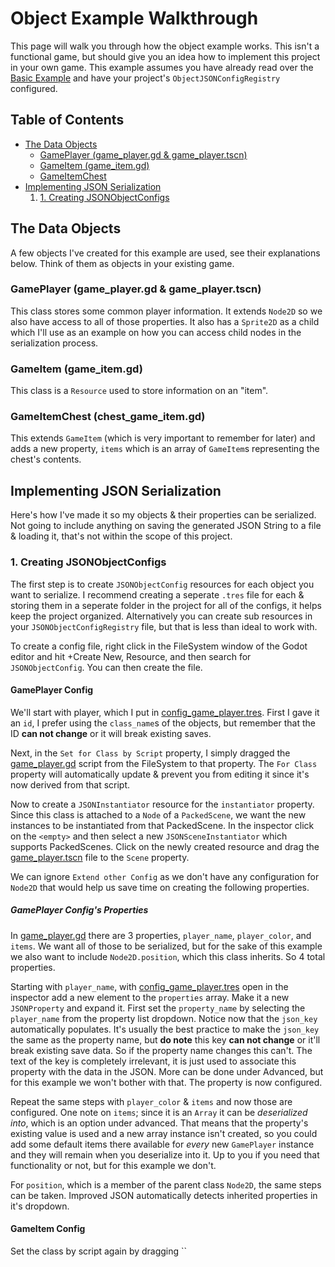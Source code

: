 
# Object Example Walkthrough
This page will walk you through how the object example works. This isn't a functional game, but should give you an idea how to implement this project in your own game. This example assumes you have already read over the [Basic Example](../basic/readme.md) and have your project's `ObjectJSONConfigRegistry` configured.

## Table of Contents
- [The Data Objects](#The-Data-Objects)
	- [GamePlayer (game_player.gd & game_player.tscn)](#GamePlayer-(game_player.gd-&-game_player.tscn))
	- [GameItem (game_item.gd)](#GameItem-(game_item.gd))
	- [GameItemChest](#GameItemChest-(game_item_chest.gd))
- [Implementing JSON Serialization](#Implementing-JSON-Serialization)
	1. [1. Creating JSONObjectConfigs](#1.-Creating-JSONObjectConfigs)

## The Data Objects
A few objects I've created for this example are used, see their explanations below. Think of them as objects in your existing game.

### GamePlayer (game_player.gd & game_player.tscn)
This class stores some common player information. It extends `Node2D` so we also have access to all of those properties. It also has a `Sprite2D` as a child which I'll use as an example on how you can access child nodes in the serialization process.

### GameItem (game_item.gd)
This class is a `Resource` used to store information on an "item".

### GameItemChest (chest_game_item.gd)
This extends `GameItem` (which is very important to remember for later) and adds a new property, `items` which is an array of `GameItem`s representing the chest's contents.


## Implementing JSON Serialization
Here's how I've made it so my objects & their properties can be serialized. Not going to include anything on saving the generated JSON String to a file & loading it, that's not within the scope of this project.

### 1. Creating JSONObjectConfigs
The first step is to create `JSONObjectConfig` resources for each object you want to serialize. I recommend creating a seperate `.tres` file for each & storing them in a seperate folder in the project for all of the configs, it helps keep the project organized. Alternatively you can create sub resources in your `JSONObjectConfigRegistry` file, but that is less than ideal to work with.

To create a config file, right click in the FileSystem window of the Godot editor and hit +Create New, Resource, and then search for `JSONObjectConfig`. You can then create the file.
#### GamePlayer Config
We'll start with player, which I put in [config_game_player.tres](config_game_player.tres). First I gave it an `id`, I prefer using the `class_name`s of the objects, but remember that the ID **can not change** or it will break existing saves. 

Next, in the `Set for Class by Script` property, I simply dragged the [game_player.gd](game_player.gd) script from the FileSystem to that property. The `For Class` property will automatically update & prevent you from editing it since it's now derived from that script.

Now to create a `JSONInstantiator` resource for the `instantiator` property. Since this class is attached to a `Node` of a `PackedScene`, we want the new instances to be instantiated from that PackedScene. In the inspector click on the `<empty>` and then select a new `JSONSceneInstantiator` which supports PackedScenes. Click on the newly created resource and  drag the [game_player.tscn](game_player.tscn) file to the `Scene` property.

We can ignore `Extend other Config` as we don't have any configuration for `Node2D` that would help us save time on creating the following properties.

##### GamePlayer Config's Properties
In [game_player.gd](game_player.gd) there are 3 properties, `player_name`, `player_color`, and `items`. We want all of those to be serialized, but for the sake of this example we also want to include `Node2D.position`, which this class inherits. So 4 total properties.

Starting with `player_name`, with [config_game_player.tres](config_game_player.tres) open in the inspector add a new element to the `properties` array. Make it a new `JSONProperty` and expand it. First set the `property_name` by selecting the `player_name` from the property list dropdown. Notice now that the `json_key` automatically populates. It's usually the best practice to make the `json_key` the same as the property name, but **do note** this key **can not change** or it'll break existing save data. So if the property name changes this can't. The text of the key is completely irrelevant, it is just used to associate this property with the data in the JSON. More can be done under Advanced, but for this example we won't bother with that. The property is now configured.

Repeat the same steps with `player_color` & `items` and now those are configured. One note on `items`; since it is an `Array` it can be *deserialized into*, which is an option under advanced. That means that the property's existing value is used and a new array instance isn't created, so you could add some default items there available for *every* new `GamePlayer` instance and they will remain when you deserialize into it. Up to you if you need that functionality or not, but for this example we don't.

For `position`, which is a member of the parent class `Node2D`, the same steps can be taken. Improved JSON automatically detects inherited properties in it's dropdown.

#### GameItem Config
Set the class by script again by dragging ``